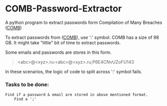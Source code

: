 # COMB-Password-Extractor
A python program to extract passwords form Compilation of Many Breaches ([COMB](https://github.com/samokosik/COMB/blob/main/README.md))

To extract passwords from ([COMB](https://github.com/samokosik/COMB/blob/main/README.md)), use ':' symbol.
COMB has a size of 98 GB. It might take "little" bit of time to extract passwords. 
 
 Some emails and passwords are stores in this form.
> \<abc\>@\<xyz\>.ru:\<abc\>@\<xyz\>.ru;P6E4CNvUZoFU143
 
In these scenarios, the logic of code to split across ':' symbol fails.

### Tasks to be done: 
    Find if a password & email are stored in above mentioned format.
        Find a ';'
    

